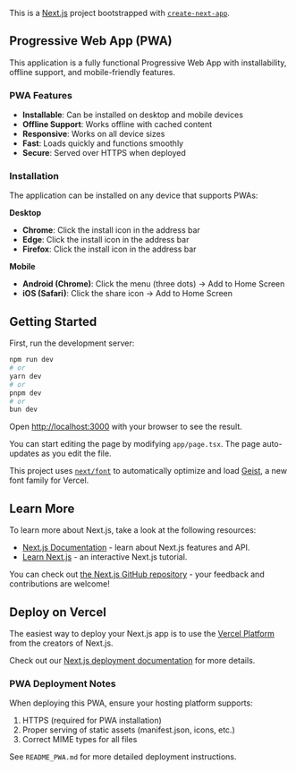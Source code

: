 This is a [Next.js](https://nextjs.org) project bootstrapped with [`create-next-app`](https://nextjs.org/docs/app/api-reference/cli/create-next-app).

## Progressive Web App (PWA)

This application is a fully functional Progressive Web App with installability, offline support, and mobile-friendly features.

### PWA Features

- **Installable**: Can be installed on desktop and mobile devices
- **Offline Support**: Works offline with cached content
- **Responsive**: Works on all device sizes
- **Fast**: Loads quickly and functions smoothly
- **Secure**: Served over HTTPS when deployed

### Installation

The application can be installed on any device that supports PWAs:

**Desktop**
- **Chrome**: Click the install icon in the address bar
- **Edge**: Click the install icon in the address bar
- **Firefox**: Click the install icon in the address bar

**Mobile**
- **Android (Chrome)**: Click the menu (three dots) → Add to Home Screen
- **iOS (Safari)**: Click the share icon → Add to Home Screen

## Getting Started

First, run the development server:

```bash
npm run dev
# or
yarn dev
# or
pnpm dev
# or
bun dev
```

Open [http://localhost:3000](http://localhost:3000) with your browser to see the result.

You can start editing the page by modifying `app/page.tsx`. The page auto-updates as you edit the file.

This project uses [`next/font`](https://nextjs.org/docs/app/building-your-application/optimizing/fonts) to automatically optimize and load [Geist](https://vercel.com/font), a new font family for Vercel.

## Learn More

To learn more about Next.js, take a look at the following resources:

- [Next.js Documentation](https://nextjs.org/docs) - learn about Next.js features and API.
- [Learn Next.js](https://nextjs.org/learn) - an interactive Next.js tutorial.

You can check out [the Next.js GitHub repository](https://github.com/vercel/next.js) - your feedback and contributions are welcome!

## Deploy on Vercel

The easiest way to deploy your Next.js app is to use the [Vercel Platform](https://vercel.com/new?utm_medium=default-template&filter=next.js&utm_source=create-next-app&utm_campaign=create-next-app-readme) from the creators of Next.js.

Check out our [Next.js deployment documentation](https://nextjs.org/docs/app/building-your-application/deploying) for more details.

### PWA Deployment Notes

When deploying this PWA, ensure your hosting platform supports:
1. HTTPS (required for PWA installation)
2. Proper serving of static assets (manifest.json, icons, etc.)
3. Correct MIME types for all files

See `README_PWA.md` for more detailed deployment instructions.
